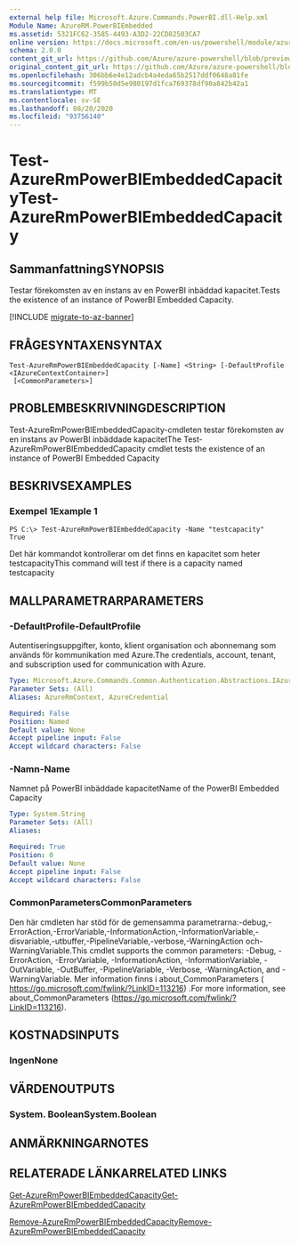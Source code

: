 ```yaml
---
external help file: Microsoft.Azure.Commands.PowerBI.dll-Help.xml
Module Name: AzureRM.PowerBIEmbedded
ms.assetid: 5321FC62-3585-4493-A3D2-22CD82503CA7
online version: https://docs.microsoft.com/en-us/powershell/module/azurerm.powerbiembedded/test-azurermpowerbiembeddedcapacity
schema: 2.0.0
content_git_url: https://github.com/Azure/azure-powershell/blob/preview/src/ResourceManager/PowerBIEmbedded/Commands.PowerBI/help/Test-AzureRmPowerBIEmbeddedCapacity.md
original_content_git_url: https://github.com/Azure/azure-powershell/blob/preview/src/ResourceManager/PowerBIEmbedded/Commands.PowerBI/help/Test-AzureRmPowerBIEmbeddedCapacity.md
ms.openlocfilehash: 306bb6e4e12adcb4a4eda65b2517ddf0648a81fe
ms.sourcegitcommit: f599b50d5e980197d1fca769378df90a842b42a1
ms.translationtype: MT
ms.contentlocale: sv-SE
ms.lasthandoff: 08/20/2020
ms.locfileid: "93756140"
---
```

# <span data-ttu-id="b100c-101">Test-AzureRmPowerBIEmbeddedCapacity</span><span class="sxs-lookup"><span data-stu-id="b100c-101">Test-AzureRmPowerBIEmbeddedCapacity</span></span>

## <span data-ttu-id="b100c-102">Sammanfattning</span><span class="sxs-lookup"><span data-stu-id="b100c-102">SYNOPSIS</span></span>
<span data-ttu-id="b100c-103">Testar förekomsten av en instans av en PowerBI inbäddad kapacitet.</span><span class="sxs-lookup"><span data-stu-id="b100c-103">Tests the existence of an instance of PowerBI Embedded Capacity.</span></span>

[!INCLUDE [migrate-to-az-banner](../../includes/migrate-to-az-banner.md)]

## <span data-ttu-id="b100c-104">FRÅGESYNTAXEN</span><span class="sxs-lookup"><span data-stu-id="b100c-104">SYNTAX</span></span>

```
Test-AzureRmPowerBIEmbeddedCapacity [-Name] <String> [-DefaultProfile <IAzureContextContainer>]
 [<CommonParameters>]
```

## <span data-ttu-id="b100c-105">PROBLEMBESKRIVNING</span><span class="sxs-lookup"><span data-stu-id="b100c-105">DESCRIPTION</span></span>
<span data-ttu-id="b100c-106">Test-AzureRmPowerBIEmbeddedCapacity-cmdleten testar förekomsten av en instans av PowerBI inbäddade kapacitet</span><span class="sxs-lookup"><span data-stu-id="b100c-106">The Test-AzureRmPowerBIEmbeddedCapacity cmdlet tests the existence of an instance of PowerBI Embedded Capacity</span></span>

## <span data-ttu-id="b100c-107">BESKRIVS</span><span class="sxs-lookup"><span data-stu-id="b100c-107">EXAMPLES</span></span>

### <span data-ttu-id="b100c-108">Exempel 1</span><span class="sxs-lookup"><span data-stu-id="b100c-108">Example 1</span></span>
```
PS C:\> Test-AzureRmPowerBIEmbeddedCapacity -Name "testcapacity"
True
```

<span data-ttu-id="b100c-109">Det här kommandot kontrollerar om det finns en kapacitet som heter testcapacity</span><span class="sxs-lookup"><span data-stu-id="b100c-109">This command will test if there is a capacity named testcapacity</span></span>

## <span data-ttu-id="b100c-110">MALLPARAMETRAR</span><span class="sxs-lookup"><span data-stu-id="b100c-110">PARAMETERS</span></span>

### <span data-ttu-id="b100c-111">-DefaultProfile</span><span class="sxs-lookup"><span data-stu-id="b100c-111">-DefaultProfile</span></span>
<span data-ttu-id="b100c-112">Autentiseringsuppgifter, konto, klient organisation och abonnemang som används för kommunikation med Azure.</span><span class="sxs-lookup"><span data-stu-id="b100c-112">The credentials, account, tenant, and subscription used for communication with Azure.</span></span>

```yaml
Type: Microsoft.Azure.Commands.Common.Authentication.Abstractions.IAzureContextContainer
Parameter Sets: (All)
Aliases: AzureRmContext, AzureCredential

Required: False
Position: Named
Default value: None
Accept pipeline input: False
Accept wildcard characters: False
```

### <span data-ttu-id="b100c-113">-Namn</span><span class="sxs-lookup"><span data-stu-id="b100c-113">-Name</span></span>
<span data-ttu-id="b100c-114">Namnet på PowerBI inbäddade kapacitet</span><span class="sxs-lookup"><span data-stu-id="b100c-114">Name of the PowerBI Embedded Capacity</span></span>

```yaml
Type: System.String
Parameter Sets: (All)
Aliases:

Required: True
Position: 0
Default value: None
Accept pipeline input: False
Accept wildcard characters: False
```

### <span data-ttu-id="b100c-115">CommonParameters</span><span class="sxs-lookup"><span data-stu-id="b100c-115">CommonParameters</span></span>
<span data-ttu-id="b100c-116">Den här cmdleten har stöd för de gemensamma parametrarna:-debug,-ErrorAction,-ErrorVariable,-InformationAction,-InformationVariable,-disvariable,-utbuffer,-PipelineVariable,-verbose,-WarningAction och-WarningVariable.</span><span class="sxs-lookup"><span data-stu-id="b100c-116">This cmdlet supports the common parameters: -Debug, -ErrorAction, -ErrorVariable, -InformationAction, -InformationVariable, -OutVariable, -OutBuffer, -PipelineVariable, -Verbose, -WarningAction, and -WarningVariable.</span></span> <span data-ttu-id="b100c-117">Mer information finns i about_CommonParameters ( https://go.microsoft.com/fwlink/?LinkID=113216) .</span><span class="sxs-lookup"><span data-stu-id="b100c-117">For more information, see about_CommonParameters (https://go.microsoft.com/fwlink/?LinkID=113216).</span></span>

## <span data-ttu-id="b100c-118">KOSTNADS</span><span class="sxs-lookup"><span data-stu-id="b100c-118">INPUTS</span></span>

### <span data-ttu-id="b100c-119">Ingen</span><span class="sxs-lookup"><span data-stu-id="b100c-119">None</span></span>

## <span data-ttu-id="b100c-120">VÄRDEN</span><span class="sxs-lookup"><span data-stu-id="b100c-120">OUTPUTS</span></span>

### <span data-ttu-id="b100c-121">System. Boolean</span><span class="sxs-lookup"><span data-stu-id="b100c-121">System.Boolean</span></span>

## <span data-ttu-id="b100c-122">ANMÄRKNINGAR</span><span class="sxs-lookup"><span data-stu-id="b100c-122">NOTES</span></span>

## <span data-ttu-id="b100c-123">RELATERADE LÄNKAR</span><span class="sxs-lookup"><span data-stu-id="b100c-123">RELATED LINKS</span></span>

[<span data-ttu-id="b100c-124">Get-AzureRmPowerBIEmbeddedCapacity</span><span class="sxs-lookup"><span data-stu-id="b100c-124">Get-AzureRmPowerBIEmbeddedCapacity</span></span>](./Get-AzureRmPowerBIEmbeddedCapacity.md)

[<span data-ttu-id="b100c-125">Remove-AzureRmPowerBIEmbeddedCapacity</span><span class="sxs-lookup"><span data-stu-id="b100c-125">Remove-AzureRmPowerBIEmbeddedCapacity</span></span>](./Remove-AzureRmPowerBIEmbeddedCapacity.md)

